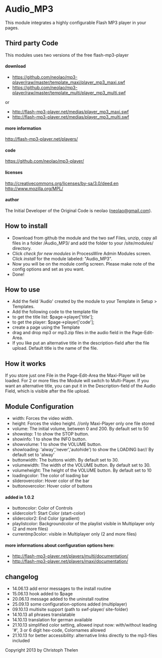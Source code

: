 Audio_MP3
=========

This module integrates a highly configurable Flash MP3 player in your pages.
 
## Third party Code
This modules uses two versions of the free flash-mp3-player
#### download
- https://github.com/neolao/mp3-player/raw/master/template_maxi/player_mp3_maxi.swf
- https://github.com/neolao/mp3-player/raw/master/template_multi/player_mp3_multi.swf

or

- http://flash-mp3-player.net/medias/player_mp3_maxi.swf
- http://flash-mp3-player.net/medias/player_mp3_multi.swf

#### more information
http://flash-mp3-player.net/players/
#### code
https://github.com/neolao/mp3-player/
#### licenses
http://creativecommons.org/licenses/by-sa/3.0/deed.en 
http://www.mozilla.org/MPL/
#### author
The Initial Developer of the Original Code is neolao (neolao@gmail.com).


## How to install
- Download from github the module and the two swf Files, unzip, copy all files in a folder /Audio_MP3/ and add the folder to your /site/modules/ directory. 
- Click *check for new modules* in ProcessWire Admin Modules screen. Click *install* for the module labeled: "Audio_MP3".
- Now you will be on the module config screen. Please make note of the config options and set as you want.
- Done!


## How to use
- Add the field 'Audio' created by the module to your Template in Setup > Templates.
- Add the following code to the template file
- to get the title list: $page->player['title'];
- to get the player: $page->player['code'];
- create a page using the Template
- drag and drop mp3 or mp3.zip files in the audio field in the Page-Edit-Area.
- If you like put an alternative title in the description-field after the file upload. Default title is the name of the file.


## How it works
If you store just one File in the Page-Edit-Area the Maxi-Player will be loaded. For 2 or more files the Module will switch to Multi-Player. If you want an alternative title, you can put it in the Description-field of the Audio Field, which is visible after the file upload.


## Module Configuration
- width: Forces the video width.
- height: Forces the video height. //only Maxi-Player only one file stored
- volume: The initial volume, between 0 and 200. By default set to 50
- showstop: 1 to show the STOP button.
- showinfo: 1 to show the INFO button.
- showvolume: 1 to show the VOLUME button.
- showloading: 'alway','never','autohide') to show the LOADING bar// By default set to 'alway'
- buttonwidth: The buttons width. By default set to 30.
- volumewidth: The width of the VOLUME button. By default set to 30.
- volumeheight: The height of the VOLUME button. By default set to 10
- loadingcolor: The color of loading bar
- sliderovercolor: Hover color of the bar
- buttonovercolor: Hover color of buttons

#### added in 1.0.2
- buttoncolor: Color of Controls
- slidercolor1: Start Color (start-color)
- slidercolor2: End Color (gradient)
- playlistcolor: Backgroundcolor of the playlist visible in  Multiplayer only (2 and more files)
- currentmp3color: visible in  Multiplayer only (2 and more files)

#### more informations about configuration options here:
- http://flash-mp3-player.net/players/multi/documentation/
- http://flash-mp3-player.net/players/maxi/documentation/

## changelog
* 14.06.13 add error messages to the install routine
* 15.06.13 hook added to $page
* 20.06.13 message added to the uninstall routine
* 25.09.13 some configuration-options added (multiplayer)
* 09.10.13 multisite support (path to swf-player/ site-folder)
* 14.10.13 all phrases translatable
* 14.10.13 translation for german available
* 21.10.13 simplified color setting, allowed input now: with/without leading '#', 3 or 6 digit hex-code, Colornames allowed
* 21.10.13 for better accessibility: alternative links directly to the mp3-files included

Copyright 2013 by Christoph Thelen
